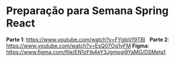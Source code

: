 # Preparação para Semana Spring React

**Parte 1**: <https://www.youtube.com/watch?v=FYgIpVf9TBI>
&nbsp;
**Parte 2**: <https://www.youtube.com/watch?v=EsQ07Og1yFM>
**Figma**: <https://www.figma.com/file/EN1zFtk4eY3Jgmpgi9YaMG/DSMeta1>
